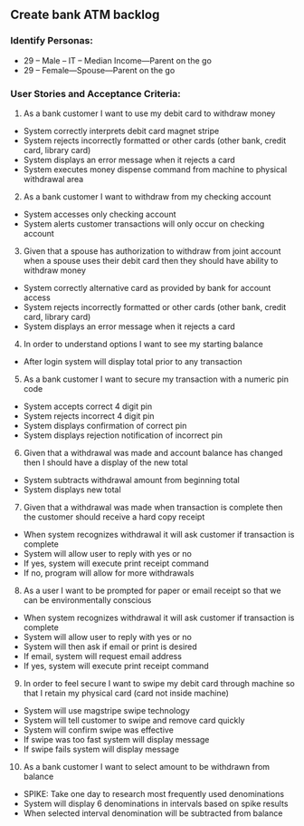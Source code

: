 
## Create bank ATM backlog



### Identify Personas:
* 29 – Male – IT – Median Income—Parent on the go
* 29 – Female—Spouse—Parent on the go

### User Stories and Acceptance Criteria: 

1.	As a bank customer I want to use my debit card to withdraw money
 * System correctly interprets debit card magnet stripe
 * System rejects incorrectly formatted or other cards (other bank, credit card, library card)
 * System displays an error message when it rejects a card
 * System executes money dispense command from machine to physical withdrawal area
2.	As a bank customer I want to withdraw from my checking account
 * System accesses only checking account
 * System alerts customer transactions will only occur on checking account
3.	Given that a spouse has authorization to withdraw from joint account when a spouse uses their debit card then they should have ability to withdraw money
 * System correctly alternative card as provided by bank for account access
 * System rejects incorrectly formatted or other cards (other bank, credit card, library card)
 * System displays an error message when it rejects a card
4.	In order to understand options I want to see my starting balance
 * After login system will display total prior to any transaction
5.	As a bank customer I want to secure my transaction with a numeric pin code
 * System accepts correct 4 digit pin
 * System rejects incorrect 4 digit pin
 * System displays confirmation of correct pin
 * System displays rejection notification of incorrect pin


6.	Given that a withdrawal was made and account balance has changed then I should have a display of the new total
 * System subtracts withdrawal amount from beginning total
 * System displays new total
7.	Given that a withdrawal was made when transaction is complete then the customer should receive a hard copy receipt
 * When system recognizes withdrawal it will ask customer if transaction is complete
 * System will allow user to reply with yes or no
 * If yes, system will execute print receipt command 
 * If no, program will allow for more withdrawals
8.	As a user I want to be prompted for paper or email receipt so that we can be environmentally conscious 
 * When system recognizes withdrawal it will ask customer if transaction is complete
 * System will allow user to reply with yes or no
 * System will then ask if email or print is desired
 * If email, system will request email address
 * If yes, system will execute print receipt command 
 
9.	In order to feel secure  I want to swipe my debit card through machine so that I retain my physical card (card not inside machine)
 * System will use magstripe swipe technology
 * System will tell customer to swipe and remove card quickly
 * System will confirm swipe was effective
 * If swipe was too fast system will display message
 * If swipe fails system will display message

10.	As a bank customer I want to select amount to be withdrawn from balance
 * SPIKE: Take one day to research most frequently used denominations
 * System will display 6 denominations in intervals based on spike results
 * 	When selected interval denomination will be subtracted from balance
